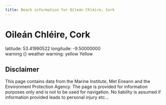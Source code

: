 ```yaml
---
title: Beach information for Oileán Chléire, Cork
---
```

# Oileán Chléire, Cork 

<div class="location-info">latitude: 53.41990522 longitude: -9.50000000</div>
<div class="met-eireann-warnings"><span class="material-icons {}-warning">warning</span>&nbsp;{} weather warning: yellow Yellow&nbsp;</div>
<div></div>

## Disclaimer

This page contains data from the Marine Institute, 
Met Eireann and the Environment Protection Agency. The page is provided for
information purposes only and is not to be used for navigation. No liability 
is assumed if information provided leads to personal injury etc...